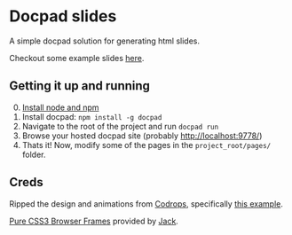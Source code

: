 # Docpad slides

A simple docpad solution for generating html slides.

Checkout some example slides [here](http://jmyrland.github.com/Slides).

## Getting it up and running

0. [Install node and npm](http://nodejs.org/)
1. Install docpad: `npm install -g docpad`
2. Navigate to the root of the project and run `docpad run` 
3. Browse your hosted docpad site (probably [http://localhost:9778/](http://localhost:9778/))
3. Thats it! Now, modify some of the pages in the `project_root/pages/` folder.

## Creds

Ripped the design and animations from [Codrops](http://tympanus.net/codrops/), specifically [this example](http://tympanus.net/codrops/2013/05/07/a-collection-of-page-transitions/).

[Pure CSS3 Browser Frames](http://glasshills.co.uk/resources/css3browserframe/) provided by [Jack](http://glasshills.co.uk/).